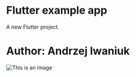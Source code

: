 # Flutter example app

A new Flutter project.

# Author: Andrzej Iwaniuk

![This is an image](https://github.com/github/andrzej81/flutter/blob/f.JPG)
